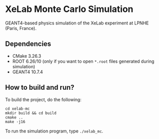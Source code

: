 # XeLab Monte Carlo Simulation

GEANT4-based physics simulation of the XeLab experiment at LPNHE (Paris, France).

## Dependencies

- CMake 3.26.3
- ROOT 6.26/10 (only if you want to open `*.root` files generated during simulation)
- GEANT4 10.7.4

## How to build and run?

To build the project, do the following:

```
cd xelab-mc
mkdir build && cd build
cmake ..
make -j16
```

To run the simulation program, type `./xelab_mc`.
